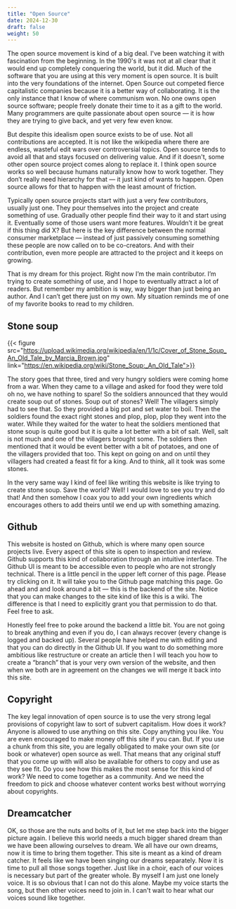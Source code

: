 ```yaml
---
title: "Open Source"
date: 2024-12-30
draft: false
weight: 50
---
```


The open source movement is kind of a big deal. I've been watching it with fascination from the beginning. In the 1990's it was not at all clear that it would end up completely conquering the world, but it did. Much of the software that you are using at this very moment is open source. It is built into the very foundations of the internet. Open Source out competed fierce capitalistic companies because it is a better way of collaborating. It is the only instance that I know of where communism won. No one owns open source software; people freely donate their time to it as a gift to the world. 
Many programmers are quite passionate about open source — it is how they are trying to give back, and yet very few even know.

But despite this idealism open source exists to be of use. Not all contributions are accepted. It is not like the wikipedia where there are endless, wasteful edit wars over controversial topics. Open source tends to avoid all that and stays focused on delivering value. And if it doesn't, some other open source project comes along to replace it. I think open source works so well because humans naturally know how to work together. They don’t really need hierarchy for that — it just kind of wants to happen. Open source allows for that to happen with the least amount of friction.

Typically open source projects start with just a very few contributors, usually just one. They pour themselves into the project and create something of use. Gradually other people find their way to it and start using it. Eventually some of those users want more features. Wouldn’t it be great if this thing did X? But here is the key difference between the normal consumer marketplace — instead of just passively consuming something these people are now called on to be co-creators.  And with their contribution, even more people are attracted to the project and it keeps on growing.

That is my dream for this project.  Right now I’m the main contributor. I’m trying to create something of use, and I hope to eventually attract a lot of readers. But remember my ambition is way, way bigger than just being an author. And I can’t get there just on my own. My situation reminds me of one of my favorite books to read to my children.

## Stone soup

{{< figure src="https://upload.wikimedia.org/wikipedia/en/1/1c/Cover_of_Stone_Soup_An_Old_Tale_by_Marcia_Brown.jpg" link="https://en.wikipedia.org/wiki/Stone_Soup:_An_Old_Tale">}}

The story goes that three, tired and very hungry soldiers were coming home from a war. When they came to a village and asked for food they were told oh no, we have nothing to spare! So the soldiers announced that they would create soup out of stones. Soup out of stones? Well! The villagers simply had to see that. So they provided a big pot and set water to boil. Then the soldiers found the exact right stones and plop, plop, plop they went into the water. While they waited for the water to heat the soldiers mentioned that stone soup is quite good but it is quite a lot better with a bit of salt. Well, salt is not much and one of the villagers brought some. The soldiers then mentioned that it would be event better with a bit of potatoes, and one of the villagers provided that too. This kept on going on and on until they villagers had created a feast fit for a king. And to think, all it took was some stones.

In the very same way I kind of feel like writing this website is like trying to create stone soup. Save the world? Well! I would love to see you try and do that! And then somehow I coax you to add your own ingredients which encourages others to add theirs until we end up with something amazing.


## Github

This website is hosted on Github, which is where many open source projects live. Every aspect of this site is open to inspection and review. Github supports this kind of collaboration through an intuitive interface. The Github UI is meant to be accessible even to people who are not strongly technical. There is a little pencil in the upper left corner of this page. Please try clicking on it. It will take you to the Github page matching this page.  Go ahead and and look around a bit — this is the backend of the site. Notice that you can make changes to the site kind of like this is a wiki. The difference is that I need to explicitly grant you that permission to do that. Feel free to ask.

Honestly feel free to poke around the backend a little bit. You are not going to break anything and even if you do, I can always recover (every change is logged and backed up). Several people have helped me with editing and that you can do directly in the Github UI. If you want to do something more ambitious like restructure or create an article then I will teach you how to create a “branch” that is your very own version of the website, and then when we both are in agreement on the changes we will merge it back into this site.


## Copyright

The key legal innovation of open source is to use the very strong legal provisions of copyright law to sort of subvert capitalism. How does it work? Anyone is allowed to use anything on this site. Copy anything you like. You are even encouraged to make money off this site if you can. But. If you use a chunk from this site, you are legally obligated to make your own site (or book or whatever) open source as well. That means that any original stuff that you come up with will also be available for others to copy and use as they see fit. Do you see how this makes the most sense for this kind of work? We need to come together as a community. And we need the freedom to pick and choose whatever content works best without worrying about copyrights.

## Dreamcatcher

OK, so those are the nuts and bolts of it, but let me step back into the bigger picture again. I believe this world needs a much bigger shared dream than we have been allowing ourselves to dream. We all have our own dreams, now it is time to bring them together. This site is meant as a kind of dream catcher. It feels like we have been singing our dreams separately. Now it is time to pull all those songs together. Just like in a choir, each of our voices is necessary but part of the greater whole. By myself I am just one lonely voice. It is so obvious that I can not do this alone. Maybe my voice starts the song, but then other voices need to join in. I can't wait to hear what our voices sound like together.
